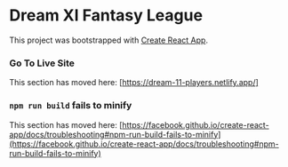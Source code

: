 # Dream XI Fantasy League

This project was bootstrapped with [Create React App](https://github.com/facebook/create-react-app).


### Go To Live Site

This section has moved here: [https://dream-11-players.netlify.app/]

### `npm run build` fails to minify

This section has moved here: [https://facebook.github.io/create-react-app/docs/troubleshooting#npm-run-build-fails-to-minify](https://facebook.github.io/create-react-app/docs/troubleshooting#npm-run-build-fails-to-minify)
